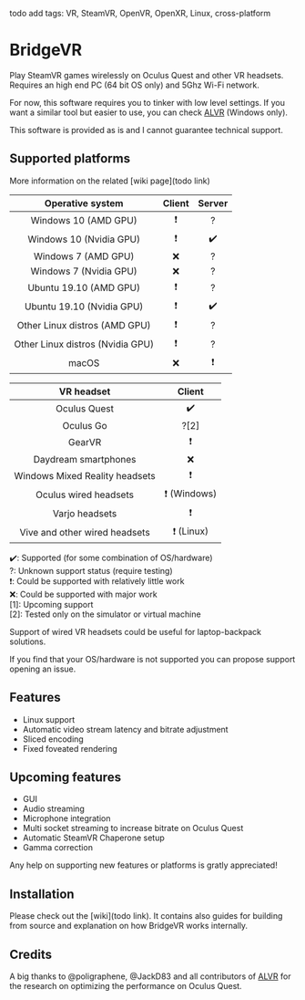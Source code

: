 
todo add tags: VR, SteamVR, OpenVR, OpenXR, Linux, cross-platform

# BridgeVR

Play SteamVR games wirelessly on Oculus Quest and other VR headsets. Requires an high end PC (64 bit OS only) and 5Ghz Wi-Fi network.

For now, this software requires you to tinker with low level settings. If you want a similar tool but easier to use, you can check [ALVR](https://github.com/JackD83/ALVR) (Windows only).

This software is provided as is and I cannot guarantee technical support.

## Supported platforms

More information on the related [wiki page](todo link)

|         Operative system         | Client | Server |
| :------------------------------: | :----: | :----: |
|       Windows 10 (AMD GPU)       |   ❗    |   ?    |
|     Windows 10 (Nvidia GPU)      |   ❗    |   ✔️   |
|       Windows 7 (AMD GPU)        |   ❌    |   ?    |
|      Windows 7 (Nvidia GPU)      |   ❌    |   ?    |
|      Ubuntu 19.10 (AMD GPU)      |   ❗    |   ?    |
|    Ubuntu 19.10 (Nvidia GPU)     |   ❗    |   ✔️   |
|  Other Linux distros (AMD GPU)   |   ❗    |   ?    |
| Other Linux distros (Nvidia GPU) |   ❗    |   ?    |
|              macOS               |   ❌    |   ❗    |

|           VR headset           |   Client    |
| :----------------------------: | :---------: |
|          Oculus Quest          |     ✔️      |
|           Oculus Go            |    ?[2]     |
|             GearVR             |      ❗      |
|      Daydream smartphones      |      ❌      |
| Windows Mixed Reality headsets |      ❗      |
|     Oculus wired headsets      | ❗ (Windows) |
|         Varjo headsets         |      ❗      |
| Vive and other wired headsets  |  ❗ (Linux)  |

✔️: Supported (for some combination of OS/hardware)  
?: Unknown support status (require testing)  
❗: Could be supported with relatively little work  
❌: Could be supported with major work  
[1]: Upcoming support  
[2]: Tested only on the simulator or virtual machine  

Support of wired VR headsets could be useful for laptop-backpack solutions.

If you find that your OS/hardware is not supported you can propose support opening an issue.

## Features

* Linux support
* Automatic video stream latency and bitrate adjustment
* Sliced encoding
* Fixed foveated rendering

## Upcoming features

* GUI
* Audio streaming
* Microphone integration
* Multi socket streaming to increase bitrate on Oculus Quest
* Automatic SteamVR Chaperone setup
* Gamma correction

Any help on supporting new features or platforms is gratly appreciated!

## Installation

Please check out the [wiki](todo link). It contains also guides for building from source and explanation on how BridgeVR works internally.

## Credits

A big thanks to @poligraphene, @JackD83 and all contributors of [ALVR](https://github.com/JackD83/ALVR) for the research on optimizing the performance on Oculus Quest.
